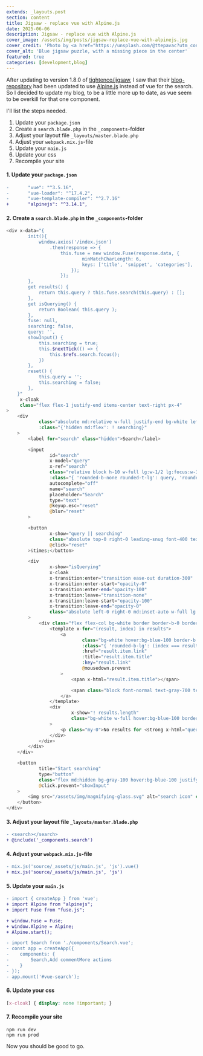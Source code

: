 ```yaml
---
extends: _layouts.post
section: content
title: Jigsaw - replace vue with Alpine.js
date: 2025-06-06
description: Jigsaw - replace vue with Alpine.js
cover_image: /assets/img/posts/jigsaw-replace-vue-with-alpinejs.jpg
cover_credit: 'Photo by <a href="https://unsplash.com/@ttepavac?utm_content=creditCopyText&utm_medium=referral&utm_source=unsplash">Tanja Tepavac</a> on <a href="https://unsplash.com/photos/a-piece-of-a-puzzle-with-a-missing-piece-cWMhxNmQVq0?utm_content=creditCopyText&utm_medium=referral&utm_source=unsplash">Unsplash</a>'
cover_alt: 'Blue jigsaw puzzle, with a missing piece in the center'
featured: true
categories: [development,blog]
---
```


After updating to version 1.8.0 of [tightenco/jigsaw](https://jigsaw.tighten.com/), 
I saw that their [blog-repository](https://github.com/tighten/jigsaw-blog-template) had been updated to use [Alpine.js](https://alpinejs.dev/) instead of vue for the search. 
So I decided to update my blog, to be a little more up to date, as vue seem to be overkill for that one component.

I'll list the steps needed.

1. Update your `package.json`
2. Create a `search.blade.php` in the `_components`-folder
3. Adjust your layout file `_layouts/master.blade.php`
4. Adjust your `webpack.mix.js`-file
5. Update your `main.js`
6. Update your css
7. Recompile your site

#### 1. Update your `package.json`

```patch
-       "vue": "^3.5.16",
-       "vue-loader": "^17.4.2",
-       "vue-template-compiler": "^2.7.16"
+       "alpinejs": "^3.14.1",
```

#### 2. Create a `search.blade.php` in the `_components`-folder

```php
<div x-data="{
        init(){
            window.axios('/index.json')
                .then(response => {
                    this.fuse = new window.Fuse(response.data, {
                            minMatchCharLength: 6,
                            keys: ['title', 'snippet', 'categories'],
                        });
                    });
        },
        get results() {
            return this.query ? this.fuse.search(this.query) : [];
        },
        get isQuerying() {
            return Boolean( this.query );
        },
        fuse: null,
        searching: false,
        query: '',
        showInput() {
            this.searching = true;
            this.$nextTick(() => {
                this.$refs.search.focus();
            })
        },
        reset() {
            this.query = '';
            this.searching = false;
        },
    }"
     x-cloak
     class="flex flex-1 justify-end items-center text-right px-4"
>
    <div
            class="absolute md:relative w-full justify-end bg-white left-0 top-0 z-10 mt-7 md:mt-0 px-4 md:px-0"
            :class="{'hidden md:flex': ! searching}"
    >
        <label for="search" class="hidden">Search</label>

        <input
                id="search"
                x-model="query"
                x-ref="search"
                class="relative block h-10 w-full lg:w-1/2 lg:focus:w-3/4 bg-gray-100 border border-gray-500 focus:border-blue-400 outline-none cursor-pointer text-gray-700 px-4 pb-0 pt-px transition-all duration-200 ease-out bg-[url('/assets/img/magnifying-glass.svg')] bg-no-repeat bg-[0.8rem] indent-[1.2em]"
                :class="{ 'rounded-b-none rounded-t-lg': query, 'rounded-3xl': !query }"
                autocomplete="off"
                name="search"
                placeholder="Search"
                type="text"
                @keyup.esc="reset"
                @blur="reset"
        >

        <button
                x-show="query || searching"
                class="absolute top-0 right-0 leading-snug font-400 text-3xl text-blue-500 hover:text-blue-600 focus:outline-none pr-7 md:pr-3"
                @click="reset"
        >&times;</button>

        <div
                x-show="isQuerying"
                x-cloak
                x-transition:enter="transition ease-out duration-300"
                x-transition:enter-start="opacity-0"
                x-transition:enter-end="opacity-100"
                x-transition:leave="transition-none"
                x-transition:leave-start="opacity-100"
                x-transition:leave-end="opacity-0"
                class="absolute left-0 right-0 md:inset-auto w-full lg:w-3/4 text-left mb-4 md:mt-10"
        >
            <div class="flex flex-col bg-white border border-b-0 border-t-0 border-blue-400 rounded-b-lg shadow-search mx-4 md:mx-0">
                <template x-for="(result, index) in results">
                    <a
                            class="bg-white hover:bg-blue-100 border-b border-blue-400 text-xl cursor-pointer p-4"
                            :class="{ 'rounded-b-lg': (index === results.length - 1) }"
                            :href="result.item.link"
                            :title="result.item.title"
                            :key="result.link"
                            @mousedown.prevent
                    >
                        <span x-html="result.item.title"></span>

                        <span class="block font-normal text-gray-700 text-sm my-1" x-html="result.item.snippet"></span>
                    </a>
                </template>
                <div
                        x-show="! results.length"
                        class="bg-white w-full hover:bg-blue-100 border-b border-blue-400 rounded-b-lg shadow cursor-pointer p-4"
                >
                    <p class="my-0">No results for <strong x-html="query"></strong></p>
                </div>
            </div>
        </div>
    </div>

    <button
            title="Start searching"
            type="button"
            class="flex md:hidden bg-gray-100 hover:bg-blue-100 justify-center items-center border border-gray-500 rounded-full focus:outline-none h-10 px-3"
            @click.prevent="showInput"
    >
        <img src="/assets/img/magnifying-glass.svg" alt="search icon" class="h-4 w-4 max-w-none">
    </button>
</div>
```

#### 3. Adjust your layout file `_layouts/master.blade.php`

```patch 
- <search></search>
+ @include('_components.search')
```

#### 4. Adjust your `webpack.mix.js`-file

```patch 
- mix.js('source/_assets/js/main.js', 'js').vue()
+ mix.js('source/_assets/js/main.js', 'js')
```

#### 5. Update your `main.js`

```patch
- import { createApp } from 'vue';
+ import Alpine from "alpinejs";
+ import Fuse from "fuse.js";

+ window.Fuse = Fuse;
+ window.Alpine = Alpine;
+ Alpine.start();

- import Search from './components/Search.vue';
- const app = createApp({
-    components: {
-        Search,Add commentMore actions
-    }
- });
- app.mount('#vue-search');
```

#### 6. Update your css

```css
[x-cloak] { display: none !important; }
```

#### 7. Recompile your site

```shell
npm run dev
npm run prod
```

Now you should be good to go.